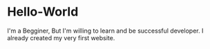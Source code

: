 # Hello-World
I'm a Begginer, But I'm willing to learn and be successful developer.
I already created my very first website.
